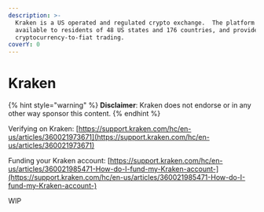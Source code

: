 ```yaml
---
description: >-
  Kraken is a US operated and regulated crypto exchange.  The platform is
  available to residents of 48 US states and 176 countries, and provides
  cryptocurrency-to-fiat trading.
coverY: 0
---
```


# Kraken

{% hint style="warning" %}
**Disclaimer**: Kraken does not endorse or in any other way sponsor this content.
{% endhint %}

Verifying on Kraken: [https://support.kraken.com/hc/en-us/articles/360021973671](https://support.kraken.com/hc/en-us/articles/360021973671)

Funding your Kraken account: [https://support.kraken.com/hc/en-us/articles/360021985471-How-do-I-fund-my-Kraken-account-](https://support.kraken.com/hc/en-us/articles/360021985471-How-do-I-fund-my-Kraken-account-)

WIP
